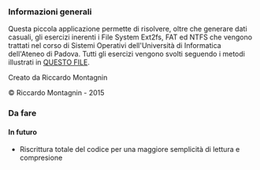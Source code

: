 ### Informazioni generali
Questa piccola applicazione permette di risolvere, oltre che generare dati casuali, gli esercizi inerenti i File System Ext2fs, FAT ed NTFS che vengono trattati nel corso di Sistemi
Operativi dell'Università di Informatica dell'Ateneo di Padova.
Tutti gli esercizi vengono svolti seguendo i metodi illustrati in [QUESTO FILE](http://bit.ly/1RvNMHf).

Creato da Riccardo Montagnin

© Riccardo Montagnin - 2015

### Da fare
#### In futuro
+ Riscrittura totale del codice per una maggiore semplicità di lettura e compresione
